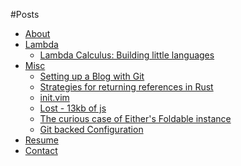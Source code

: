 #Posts

- [About](about.md)
- [Lambda](posts/Lambda/2023-04-20-lambda-calc.md)
  - [Lambda Calculus: Building little languages](posts/Lambda/2023-04-20-lambda-calc.md)
- [Misc](posts/Misc/2018-06-07-setting-up-a-blog.md)
  - [Setting up a Blog with Git](posts/Misc/2018-06-07-setting-up-a-blog.md)
  - [Strategies for returning references in Rust](posts/Misc/2018-07-02-strategies-for-returning-references-in-Rust.md)
  - [init.vim](posts/Misc/2018-10-01-init.vim-(the-best-bits).md)
  - [Lost - 13kb of js](posts/Misc/2018-10-05-lost-13kb-of-js.md)
  - [The curious case of Either's Foldable instance](posts/Misc/2018-11-01-the-curious-case-of-foldable-either.md)
  - [Git backed Configuration](posts/Misc/2019-01-09-my-castle-(dotfiles-in-git).md)
- [Resume](resume.md)
- [Contact](contact.md)
